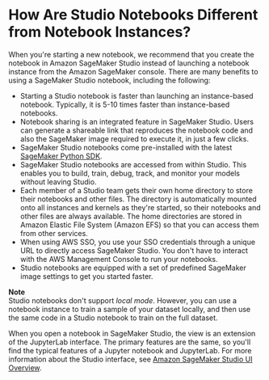 # How Are Studio Notebooks Different from Notebook Instances?<a name="notebooks-comparison"></a>

When you're starting a new notebook, we recommend that you create the notebook in Amazon SageMaker Studio instead of launching a notebook instance from the Amazon SageMaker console\. There are many benefits to using a SageMaker Studio notebook, including the following:
+ Starting a Studio notebook is faster than launching an instance\-based notebook\. Typically, it is 5\-10 times faster than instance\-based notebooks\.
+ Notebook sharing is an integrated feature in SageMaker Studio\. Users can generate a shareable link that reproduces the notebook code and also the SageMaker image required to execute it, in just a few clicks\.
+ SageMaker Studio notebooks come pre\-installed with the latest [SageMaker Python SDK](https://sagemaker.readthedocs.io)\.
+ SageMaker Studio notebooks are accessed from within Studio\. This enables you to build, train, debug, track, and monitor your models without leaving Studio\.
+ Each member of a Studio team gets their own home directory to store their notebooks and other files\. The directory is automatically mounted onto all instances and kernels as they're started, so their notebooks and other files are always available\. The home directories are stored in Amazon Elastic File System \(Amazon EFS\) so that you can access them from other services\.
+ When using AWS SSO, you use your SSO credentials through a unique URL to directly access SageMaker Studio\. You don't have to interact with the AWS Management Console to run your notebooks\.
+ Studio notebooks are equipped with a set of predefined SageMaker image settings to get you started faster\.

**Note**  
Studio notebooks don't support *local mode*\. However, you can use a notebook instance to train a sample of your dataset locally, and then use the same code in a Studio notebook to train on the full dataset\.

When you open a notebook in SageMaker Studio, the view is an extension of the JupyterLab interface\. The primary features are the same, so you'll find the typical features of a Jupyter notebook and JupyterLab\. For more information about the Studio interface, see [Amazon SageMaker Studio UI Overview](studio-ui.md)\.